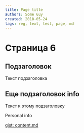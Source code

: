 ```yaml
---
title: Page title
authors: Some Guy
created: 2018-05-24
tags: reg, text, test, page, md
---
```


# Страница 6

## Подзаголовок

Текст подзаголовка

## Еще подзаголовок info

Текст к этому подзаголовку

Personal info

[gist: content.md](https://gist.githubusercontent.com/anikethsaha/f88893bb563bb7229d6e575db53a8c15/raw/content.md ':include')
